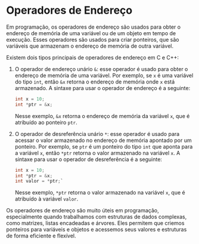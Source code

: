 # Operadores de Endereço
Em programação, os operadores de endereço são usados para obter o endereço de memória de uma variável ou de um objeto em tempo de execução. Esses operadores são usados ​​para criar ponteiros, que são variáveis ​​que armazenam o endereço de memória de outra variável.

Existem dois tipos principais de operadores de endereço em C e C++:

1.  O operador de endereço unário `&`: esse operador é usado para obter o endereço de memória de uma variável. Por exemplo, se `x` é uma variável do tipo `int`, então `&x` retorna o endereço de memória onde `x` está armazenado. A sintaxe para usar o operador de endereço é a seguinte:
    
    ```C
    int x = 10; 
    int *ptr = &x;
	```
    
    Nesse exemplo, `&x` retorna o endereço de memória da variável `x`, que é atribuído ao ponteiro `ptr`.
    
2.  O operador de desreferência unário `*`: esse operador é usado para acessar o valor armazenado no endereço de memória apontado por um ponteiro. Por exemplo, se `ptr` é um ponteiro do tipo `int` que aponta para a variável `x`, então `*ptr` retorna o valor armazenado na variável `x`. A sintaxe para usar o operador de desreferência é a seguinte:
    
    ```C
	int x = 10; 
	int *ptr = &x; 
	int valor = *ptr;`
	```
    
    Nesse exemplo, `*ptr` retorna o valor armazenado na variável `x`, que é atribuído à variável `valor`.
    
Os operadores de endereço são muito úteis em programação, especialmente quando trabalhamos com estruturas de dados complexas, como matrizes, listas encadeadas e árvores. Eles permitem que criemos ponteiros para variáveis e objetos e acessemos seus valores e estruturas de forma eficiente e flexível.
